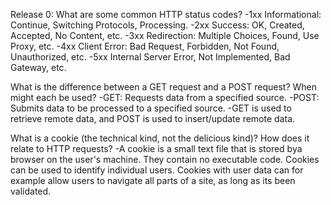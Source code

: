 Release 0:
What are some common HTTP status codes?
-1xx Informational: Continue, Switching Protocols, Processing.
-2xx Success: OK, Created, Accepted, No Content, etc.
-3xx Redirection: Multiple Choices, Found, Use Proxy, etc.
-4xx Client Error: Bad Request, Forbidden, Not Found, Unauthorized, etc.
-5xx Internal Server Error, Not Implemented, Bad Gateway, etc.

What is the difference between a GET request and a POST request? When might each be used?
-GET: Requests data from a specified source.
-POST: Submits data to be processed to a specified source.
-GET is used to retrieve remote data, and POST is used to insert/update remote data.

What is a cookie (the technical kind, not the delicious kind)? How does it relate to HTTP requests?
-A cookie is a small text file that is stored bya  browser on the user's machine. They contain no executable code. Cookies can be used to identify individual users. Cookies with user data can for example allow users to navigate all parts of a site, as long as its been validated.